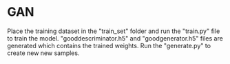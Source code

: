 # GAN
Place the training dataset in the "train_set" folder and run the "train.py" file to train the model.
"gooddescriminator.h5" and "goodgenerator.h5" files are generated which contains the trained weights.
Run the "generate.py" to create new new samples.
